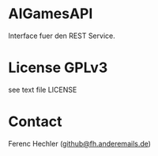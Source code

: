 # AIGamesAPI
Interface fuer den REST Service.

# License GPLv3
see text file LICENSE

# Contact
Ferenc Hechler (github@fh.anderemails.de)